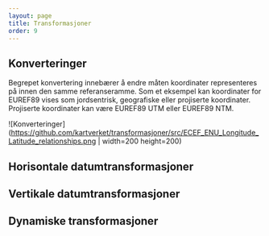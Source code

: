 ```yaml
---
layout: page
title: Transformasjoner
order: 9
---
```


## Konverteringer

Begrepet konvertering innebærer å endre måten koordinater representeres på innen den samme referanseramme. Som et eksempel kan koordinater for EUREF89 vises som jordsentrisk, geografiske eller projiserte koordinater. Projiserte koordinater kan være EUREF89 UTM eller EUREF89 NTM.		

![Konverteringer](https://github.com/kartverket/transformasjoner/src/ECEF_ENU_Longitude_Latitude_relationships.png | width=200 height=200)
<!-- Original link: https://en.wikipedia.org/wiki/Local_tangent_plane_coordinates#/media/File:ECEF_ENU_Longitude_Latitude_relationships.svg --> 

## Horisontale datumtransformasjoner

## Vertikale datumtransformasjoner

## Dynamiske transformasjoner
